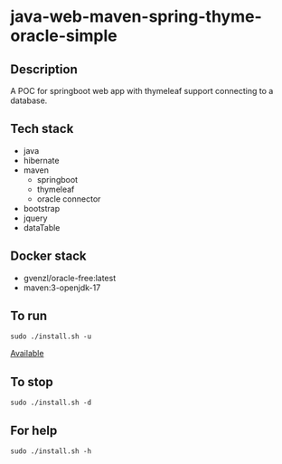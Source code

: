 # java-web-maven-spring-thyme-oracle-simple

## Description
A POC for springboot web app with thymeleaf support
connecting to a database.

## Tech stack
- java
- hibernate
- maven
  - springboot
  - thymeleaf
  - oracle connector
- bootstrap
- jquery
- dataTable

## Docker stack
- gvenzl/oracle-free:latest
- maven:3-openjdk-17

## To run
`sudo ./install.sh -u`

[Available](http://localhost)

## To stop
`sudo ./install.sh -d`

## For help
`sudo ./install.sh -h`